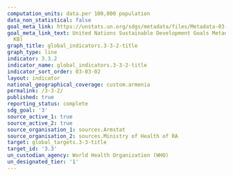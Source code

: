 ```yaml
---
computation_units: data.per 100,000 population
data_non_statistical: false
goal_meta_link: https://unstats.un.org/sdgs/metadata/files/Metadata-03-03-02.pdf
goal_meta_link_text: United Nations Sustainable Development Goals Metadata (PDF 61
  KB)
graph_title: global_indicators.3-3-2-title
graph_type: line
indicator: 3.3.2
indicator_name: global_indicators.3-3-2-title
indicator_sort_order: 03-03-02
layout: indicator
national_geographical_coverage: custom.armenia
permalink: /3-3-2/
published: true
reporting_status: complete
sdg_goal: '3'
source_active_1: true
source_active_2: true
source_organisation_1: sources.Armstat
source_organisation_2: sources.Ministry of Health of RA
target: global_targets.3-3-title
target_id: '3.3'
un_custodian_agency: World Health Organization (WHO)
un_designated_tier: '1'
---
```

